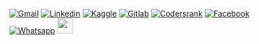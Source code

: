 [![Gmail](https://img.shields.io/badge/EMAIL-red?style=for-the-badge&logo=gmail)](https://m.me/ok.tata.good.bye.gaya)
[![Linkedin](https://img.shields.io/badge/LINKEDIN-blue?style=for-the-badge&logo=linkedin)](https://m.me/ok.tata.good.bye.gaya)
[![Kaggle](https://img.shields.io/badge/KAGGLE-turquoise?style=for-the-badge&logo=kaggle)](https://m.me/ok.tata.good.bye.gaya)
[![Gitlab](https://img.shields.io/badge/GITLAB-red?style=for-the-badge&logo=gitlab)](https://m.me/ok.tata.good.bye.gaya)
[![Codersrank](https://img.shields.io/badge/CODERSRANK-gray?style=for-the-badge&logo=codersrank)](https://m.me/ok.tata.good.bye.gaya)
[![Facebook](https://img.shields.io/badge/FACEBOOK-blue?style=for-the-badge&logo=facebook)](https://m.me/ok.tata.good.bye.gaya)
[![Whatsapp](https://img.shields.io/badge/WHATSAPP-limeGreen?style=for-the-badge&logo=whatsapp)](https://m.me/ok.tata.good.bye.gaya)
<a href="mailto:istiyakaminsanto@gmail.com" target="_blank"><img src="https://play-lh.googleusercontent.com/D1Dz2BjPYev_oyksKXsdtAS66a_2Ql-sklpzTnwR9lqnDG_P5lAJEtfR70FudJ0XMA=s48-rw" style='width: 28px' target="_blank"></a>  
